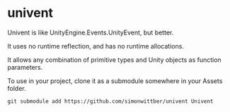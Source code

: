 # univent
Univent is like UnityEngine.Events.UnityEvent, but better.

It uses no runtime reflection, and has no runtime allocations.

It allows any combination of primitive types and Unity objects as function parameters.

To use in your project, clone it as a submodule somewhere in your Assets folder.

```git submodule add https://github.com/simonwittber/univent Univent```


